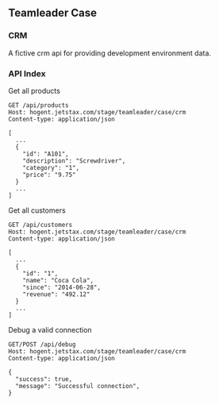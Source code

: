 ## Teamleader Case

### CRM

A fictive crm api for providing development environment data. 

### API Index

Get all products

```
GET /api/products
Host: hogent.jetstax.com/stage/teamleader/case/crm
Content-type: application/json

[
  ...
  {
    "id": "A101",
    "description": "Screwdriver",
    "category": "1",
    "price": "9.75"
  }
  ...
]
```

Get all customers

```
GET /api/customers
Host: hogent.jetstax.com/stage/teamleader/case/crm
Content-type: application/json

[
  ...
  {
    "id": "1",
    "name": "Coca Cola",
    "since": "2014-06-28",
    "revenue": "492.12"
  }
  ...
]
```

Debug a valid connection

```
GET/POST /api/debug
Host: hogent.jetstax.com/stage/teamleader/case/crm
Content-type: application/json

{
  "success": true,
  "message": "Successful connection",
}
```


